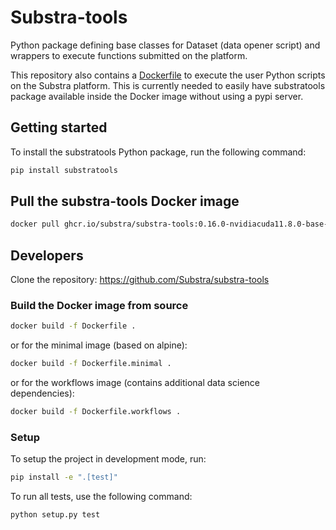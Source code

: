# Substra-tools

Python package defining base classes for Dataset (data opener script) and wrappers to execute functions submitted on the platform.

This repository also contains a [Dockerfile](https://github.com/Substra/substra-tools/pkgs/container/substra-tools) to execute the user
Python scripts on the Substra platform. This is currently needed to easily
have substratools package available inside the Docker image without using a
pypi server.

## Getting started

To install the substratools Python package, run the following command:

```sh
pip install substratools
```

## Pull the substra-tools Docker image

```sh
docker pull ghcr.io/substra/substra-tools:0.16.0-nvidiacuda11.8.0-base-ubuntu22.04-python3.10-workflows
```

## Developers

Clone the repository: <https://github.com/Substra/substra-tools>

### Build the Docker image from source

```sh
docker build -f Dockerfile .
```

or for the minimal image (based on alpine):

```sh
docker build -f Dockerfile.minimal .
```

or for the workflows image (contains additional data science dependencies):

```sh
docker build -f Dockerfile.workflows .
```

### Setup

To setup the project in development mode, run:

```sh
pip install -e ".[test]"
```

To run all tests, use the following command:

```sh
python setup.py test
```
